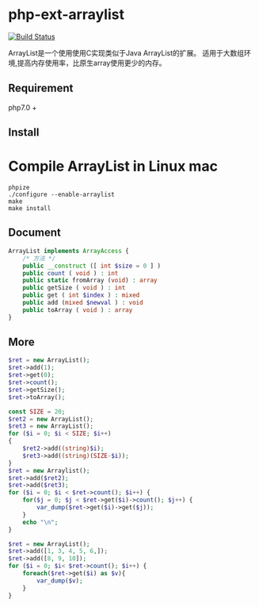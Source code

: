 # php-ext-arraylist

[![Build Status](https://travis-ci.org/wxxiong6/php-ext-arraylist.svg?branch=master)](https://travis-ci.org/wxxiong6/php-ext-arraylist)

ArrayList是一个使用使用C实现类似于Java ArrayList的扩展。
适用于大数组环境,提高内存使用率，比原生array使用更少的内存。

## Requirement
php7.0 +

## Install
# Compile ArrayList in Linux mac

```shell
phpize
./configure --enable-arraylist
make
make install
```

## Document
```php
ArrayList implements ArrayAccess {
    /* 方法 */
    public __construct ([ int $size = 0 ] )
    public count ( void ) : int
    public static fromArray (void) : array
    public getSize ( void ) : int
    public get ( int $index ) : mixed
    public add (mixed $newval ) : void
    public toArray ( void ) : array
}

```

## More
```php
$ret = new ArrayList();
$ret->add(1);
$ret->get(0);
$ret->count();
$ret->getSize();
$ret->toArray();
```

```php
const SIZE = 20;
$ret2 = new ArrayList();
$ret3 = new ArrayList();
for ($i = 0; $i < SIZE; $i++)
{
	$ret2->add((string)$i);
	$ret3->add((string)(SIZE-$i));
}
$ret = new Arraylist();
$ret->add($ret2);
$ret->add($ret3);
for ($i = 0; $i < $ret->count(); $i++) {
	for($j = 0; $j < $ret->get($i)->count(); $j++) {
		var_dump($ret->get($i)->get($j));
	}
	echo "\n";
}
```

```php
$ret = new ArrayList();
$ret->add([1, 3, 4, 5, 6,]);
$ret->add([8, 9, 10]);
for ($i = 0; $i< $ret->count(); $i++) {
    foreach($ret->get($i) as $v){
        var_dump($v);
    }
}
```
